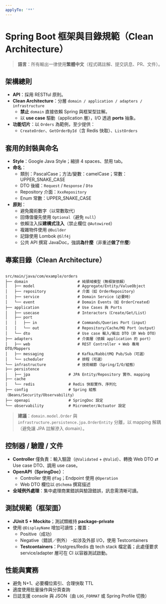 ```yaml
---
applyTo: '**'
---
```

# Spring Boot 框架與目錄規範（Clean Architecture）

> **語言**：所有輸出一律使用**繁體中文**（程式碼註解、提交訊息、PR、文件）。

## 架構總則
- **API**：採用 RESTful 原則。
- **Clean Architecture**：分層 `domain / application / adapters / infrastructure`
  - **禁止** `domain` 直接依賴 Spring 與框架型註解。
  - 以 **use case** 驅動（application 層），I/O 透過 **ports** 抽象。
- **功能切片**：以 `Orders` 為範例，至少提供：
  - `CreateOrder`、`GetOrderById`（含 Redis 快取）、`ListOrders`

## 套用的封裝與命名
- **Style**：Google Java Style；縮排 4 spaces、禁用 tab。
- **命名**：
  - 類別：PascalCase；方法/變數：camelCase；常數：UPPER_SNAKE_CASE
  - DTO 後綴：`Request` / `Response` / `Dto`
  - Repository 介面：`XxxRepository`
  - Enum 常數：UPPER_SNAKE_CASE
- **原則**：
  - 避免魔術數字（以常數取代）
  - 回傳值優先使用 `Optional`（避免 `null`）
  - 依賴注入採**建構式注入**（禁止欄位 `@Autowired`）
  - 複雜物件使用 `@Builder`
  - 記錄使用 Lombok `@Slf4j`
  - 公共 API 撰寫 JavaDoc，強調**為什麼**（非重述**做了什麼**）

## 專案目錄（Clean Architecture）
```

src/main/java/com/example/orders
├── domain                      # 純領域模型（無框架依賴）
│   ├── model                   # Aggregate/Entity/ValueObject
│   ├── repository              # 介面（如 OrderRepository）
│   ├── service                 # Domain Service（必要時）
│   └── event                   # Domain Events（如 OrderCreated）
├── application                 # Use Cases 與 Ports
│   ├── usecase                 # Interactors（Create/Get/List）
│   ├── port
│   │   ├── in                  # Commands/Queries Port（input）
│   │   └── out                 # Repository/Cache/MQ Port（output）
│   └── dto                     # Use case 輸入/輸出 DTO（非 Web DTO）
├── adapters                    # 介面層（依賴 application 的 port）
│   ├── web                     # REST Controller + Web 專用 DTO/Mappers
│   ├── messaging               # Kafka/RabbitMQ Pub/Sub（可選）
│   └── scheduler               # 排程（可選）
└── infrastructure              # 技術細節（Spring/I/O/組態）
├── persistence
│   ├── jpa                 # JPA Entity/Repository 實作、mapping
├── cache
│   └── redis               # Redis 快取實作、序列化
├── config                  # Spring 組態（Beans/Security/Observability）
├── openapi                 # SpringDoc 設定
└── observability           # Micrometer/Actuator 設定

```

> **建議**：`domain.model.Order` 與 `infrastructure.persistence.jpa.OrderEntity` 分離，以 mapping 解耦（避免讓 JPA 註解滲入 domain）。

## 控制器 / 驗證 / 文件
- **Controller** 僅負責：輸入驗證（`@Validated` + `@Valid`）、轉換 Web DTO ⇄ Use case DTO、調用 use case。
- **OpenAPI（SpringDoc）**：
  - Controller 使用 `@Tag`；Endpoint 使用 `@Operation`
  - Web DTO 欄位以 `@Schema` 撰寫描述
- **全域例外處理**：集中處理商業錯誤與驗證錯誤，訊息需清晰可讀。

## 測試規範（框架面）
- **JUnit 5 + Mockito**；測試類維持 **package-private**
- 使用 `@DisplayName` 增加可讀性；覆蓋：
  - Positive（成功）
  - Negative（錯誤／例外）
-如涉及外部 I/O，使用 Testcontainers
  - **Testcontainers**：Postgres/Redis 由 tech stack 檔定義；此處僅要求 service/adapter 層可在 CI 以容器測試啟動。

## 性能與實務
- 避免 N+1、必要欄位索引、合理快取 TTL
- 適度使用批量操作與分頁查詢
- 日誌支援 console 與 JSON（由 `LOG_FORMAT` 或 Spring Profile 切換）
